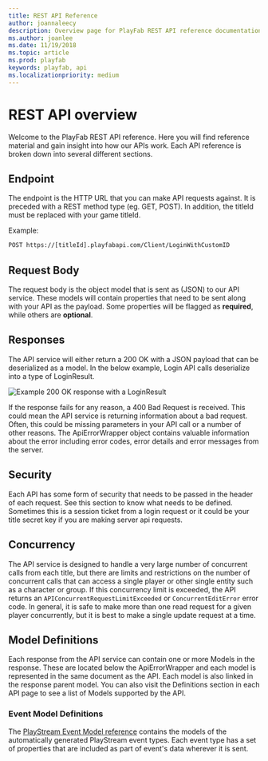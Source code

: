 ```yaml
---
title: REST API Reference
author: joannaleecy
description: Overview page for PlayFab REST API reference documentation.
ms.author: joanlee
ms.date: 11/19/2018
ms.topic: article
ms.prod: playfab
keywords: playfab, api
ms.localizationpriority: medium
---
```


# REST API overview

Welcome to the PlayFab REST API reference. Here you will find reference material and gain insight into how our APIs work. Each API reference is broken down into several different sections.

## Endpoint

The endpoint is the HTTP URL that you can make API requests against. It is preceded with a REST method type (eg. GET, POST). In addition, the titleId must be replaced with your game titleId.

Example:

```html
POST https://[titleId].playfabapi.com/Client/LoginWithCustomID
```

## Request Body

The request body is the object model that is sent as (JSON) to our API service. These models will contain properties that need to be sent along with your API as the payload. Some properties will be flagged as **required**, while others are **optional**.

## Responses

The API service will either return a 200 OK with a JSON payload that can be deserialized as a model. In the below example, Login API calls deserialize into a type of LoginResult.

![Example 200 OK response with a LoginResult](images/responses.png)

If the response fails for any reason, a 400 Bad Request is received. This could mean the API service is returning information about a bad request. Often, this could be missing parameters in your API call or a number of other reasons. The ApiErrorWrapper object contains valuable information about the error including error codes, error details and error messages from the server.

## Security

Each API has some form of security that needs to be passed in the header of each request. See this section to know what needs to be defined. Sometimes this is a session ticket from a login request or it could be your title secret key if you are making server api requests.

## Concurrency

The API service is designed to handle a very large number of concurrent calls from each title, but there are limits and restrictions on the number of concurrent calls that can access a single player or other single entity such as a character or group. If this concurrency limit is exceeded, the API returns an `APIConcurrentRequestLimitExceeded` or `ConcurrentEditError` error code. In general, it is safe to make more than one read request for a given player concurrently, but it is best to make a single update request at a time.

## Model Definitions

Each response from the API service can contain one or more Models in the response. These are located below the ApiErrorWrapper and each model is represented in the same document as the API. Each model is also linked in the response parent model. You can also visit the Definitions section in each API page to see a list of Models supported by the API.

### Event Model Definitions

The [PlayStream Event Model reference](events/index.md) contains the models of the automatically generated PlayStream event types. Each event type has a set of properties that are included as part of event's data wherever it is sent.

